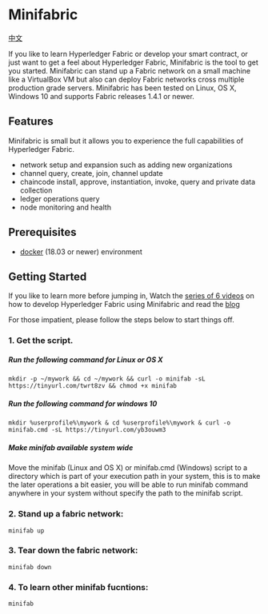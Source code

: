 # Minifabric

[中文](https://github.com/litong01/minifabric/blob/master/README.zh.md)

If you like to learn Hyperledger Fabric or develop your smart contract, or
just want to get a feel about Hyperledger Fabric, Minifabric is the tool to
get you started. Minifabric can stand up a Fabric network on a small machine
like a VirtualBox VM but also can deploy Fabric networks cross multiple production
grade servers. Minifabric has been tested on Linux, OS X, Windows 10 and supports
Fabric releases 1.4.1 or newer.

## Features

Minifabric is small but it allows you to experience the full
capabilities of Hyperledger Fabric.

- network setup and expansion such as adding new organizations
- channel query, create, join, channel update
- chaincode install, approve, instantiation, invoke, query and private data collection
- ledger operations query
- node monitoring and health

## Prerequisites
- [docker](https://www.docker.com/) (18.03 or newer) environment
 
## Getting Started    

If you like to learn more before jumping in, Watch the [series of 6 videos](https://www.youtube.com/playlist?list=PL0MZ85B_96CExhq0YdHLPS5cmSBvSmwyO) on how to develop Hyperledger Fabric using Minifabric and read the [blog](https://www.hyperledger.org/blog/2020/04/29/minifabric-a-hyperledger-fabric-quick-start-tool-with-video-guides)

For those impatient, please follow the steps below to start things off.

### 1. Get the script.

##### Run the following command for Linux or OS X
```
mkdir -p ~/mywork && cd ~/mywork && curl -o minifab -sL https://tinyurl.com/twrt8zv && chmod +x minifab
```

##### Run the following command for windows 10
```
mkdir %userprofile%\mywork & cd %userprofile%\mywork & curl -o minifab.cmd -sL https://tinyurl.com/yb3ouwm3
```

##### Make minifab available system wide

Move the minifab (Linux and OS X) or minifab.cmd (Windows) script to a directory which is part of your execution path in your system, this is to make the later operations a bit easier, you will be able to run minifab command anywhere in your system without specify the path to the minifab script.

### 2. Stand up a fabric network:

```
minifab up
```

### 3. Tear down the fabric network:
```
minifab down
```

### 4. To learn other minifab fucntions:
```
minifab
```


